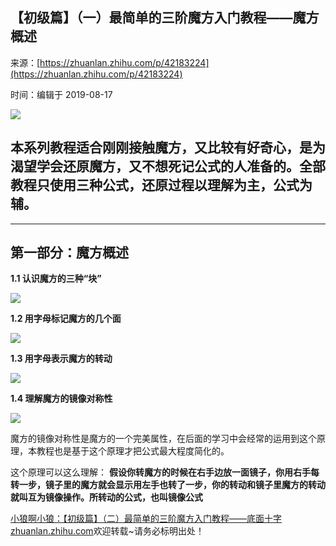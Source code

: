 ## 【初级篇】（一）最简单的三阶魔方入门教程——魔方概述

来源：[https://zhuanlan.zhihu.com/p/42183224](https://zhuanlan.zhihu.com/p/42183224)

时间：编辑于 2019-08-17



![][0]

##  **本系列教程适合刚刚接触魔方，又比较有好奇心，是为渴望学会还原魔方，又不想死记公式的人准备的。全部教程只使用三种公式，还原过程以理解为主，公式为辅。** 

-----

##  **第一部分：魔方概述** 

 **1.1 认识魔方的三种“块”** 



![][1]

 **1.2 用字母标记魔方的几个面** 



![][2]

 **1.3 用字母表示魔方的转动** 



![][3]

 **1.4 理解魔方的镜像对称性** 



![][4]

魔方的镜像对称性是魔方的一个完美属性，在后面的学习中会经常的运用到这个原理，本教程也是基于这个原理才把公式最大程度简化的。

这个原理可以这么理解： **假设你转魔方的时候在右手边放一面镜子，你用右手每转一步，镜子里的魔方就会显示用左手也转了一步，你的转动和镜子里魔方的转动就叫互为镜像操作。所转动的公式，也叫镜像公式** 

[小狼啊小狼：【初级篇】（二）最简单的三阶魔方入门教程——底面十字​zhuanlan.zhihu.com][6]欢迎转载~请务必标明出处！ 

[6]: https://zhuanlan.zhihu.com/p/42150753

[0]: ../img/v2-9791ae24d70bec317827e86c0105a697_1200x500.jpg
[1]: ../img/v2-7d85cb869838d97b1d174cf105eff910_r.jpg
[2]: ../img/v2-f798b88fd64f9a00b3d793dac3026a6b_r.jpg
[3]: ../img/v2-55eb25b68707b278a02c4f46d34c3427_r.jpg
[4]: ../img/v2-ecc889a026679f0b5185a4dc4591ecef_r.jpg